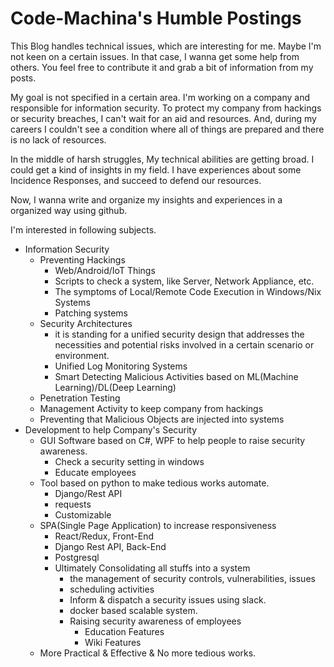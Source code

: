 # Code-Machina's Humble Postings

This Blog handles technical issues, which are interesting for me. Maybe I'm not
keen on a certain issues. In that case, I wanna get some help from others. You
feel free to contribute it and grab a bit of information from my posts.

My goal is not specified in a certain area. I'm working on a company and responsible for information security. To protect my company from hackings or security breaches, I can't wait for an aid and resources. And, during my careers I couldn't see a condition where all of things are prepared and there is no lack of resources.

In the middle of harsh struggles, My technical abilities are getting broad. I could get a kind
of insights in my field. I have experiences about some Incidence Responses, and succeed to defend our resources.

Now, I wanna write and organize my insights and experiences in a organized way using github.

I'm interested in following subjects.

- Information Security
  - Preventing Hackings
    - Web/Android/IoT Things
    - Scripts to check a system, like Server, Network Appliance, etc.
    - The symptoms of Local/Remote Code Execution in Windows/Nix Systems
    - Patching systems
  - Security Architectures
    - it is standing for a unified security design that addresses the necessities and
    potential risks involved in a certain scenario or environment.
    - Unified Log Monitoring Systems
    - Smart Detecting Malicious Activities based on ML(Machine Learning)/DL(Deep Learning)
  - Penetration Testing
  - Management Activity to keep company from hackings
  - Preventing that Malicious Objects are injected into systems
- Development to help Company's Security
  - GUI Software based on C#, WPF to help people to raise security awareness.
    - Check a security setting in windows
    - Educate employees
  - Tool based on python to make tedious works automate.
    - Django/Rest API
    - requests
    - Customizable
  - SPA(Single Page Application) to increase responsiveness
    - React/Redux, Front-End
    - Django Rest API, Back-End
    - Postgresql
    - Ultimately Consolidating all stuffs into a system
      - the management of security controls, vulnerabilities, issues
      - scheduling activities
      - Inform & dispatch a security issues using slack.
      - docker based scalable system.
      - Raising security awareness of employees
        - Education Features
        - Wiki Features
  - More Practical & Effective & No more tedious works.
